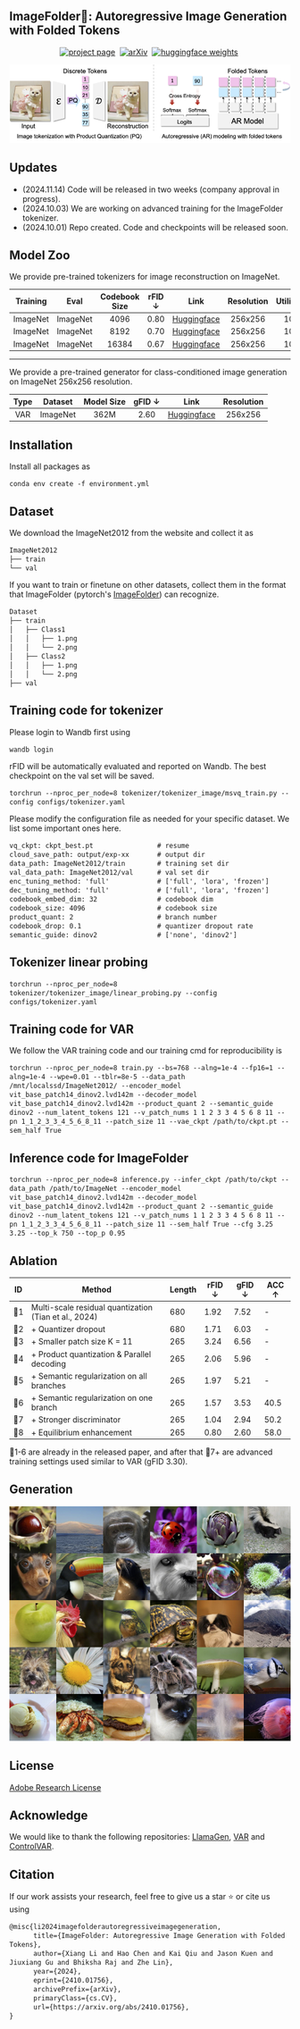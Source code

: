 ## ImageFolder🚀: Autoregressive Image Generation with Folded Tokens

<div align="center">

[![project page](https://img.shields.io/badge/ImageFolder%20project%20page-lightblue)](https://lxa9867.github.io/works/imagefolder/index.html)&nbsp;
[![arXiv](https://img.shields.io/badge/arXiv%20paper-2410.01756-b31b1b.svg)](https://arxiv.org/abs/2410.01756)&nbsp;
[![huggingface weights](https://img.shields.io/badge/%F0%9F%A4%97%20Weights-yellow)](https://huggingface.co/ang9867/imagefolder/tree/main)&nbsp;

</div>
<!-- <p align="center" style="font-size: larger;">
  <a href="placeholder">🔥ImageFolder: Autoregressive Image Generation with Folded Tokens</a>
</p> -->

<p align="center">

<div align=center>
	<img src=assets/teaser.png/>
</div>


## Updates 
- (2024.11.14) Code will be released in two weeks (company approval in progress).
- (2024.10.03) We are working on advanced training for the ImageFolder tokenizer. 
- (2024.10.01) Repo created. Code and checkpoints will be released soon.


## Model Zoo

We provide pre-trained tokenizers for image reconstruction on ImageNet.

| Training  | Eval | Codebook Size | rFID ↓  | Link | Resolution | Utilization |
| :---: | :---: | :---: | :---: | :---: | :---: | :---: |  
| ImageNet | ImageNet | 4096 | 0.80 | [Huggingface](https://huggingface.co/ang9867/imagefolder/resolve/main/imagenet-4096.pt?download=true) | 256x256 | 100% |
| ImageNet | ImageNet | 8192 | 0.70 | [Huggingface](https://huggingface.co/ang9867/imagefolder/resolve/main/imagenet-8192.pt?download=true) | 256x256 | 100% |
| ImageNet | ImageNet | 16384 | 0.67 | [Huggingface](https://huggingface.co/ang9867/imagefolder/resolve/main/imagenet-16384.pt?download=true) | 256x256 | 100% |

---

We provide a pre-trained generator for class-conditioned image generation on ImageNet 256x256 resolution.

| Type | Dataset | Model Size | gFID ↓ | Link | Resolution |
| :---: | :---: | :---: | :---: | :---: | :---: |
| VAR | ImageNet | 362M | 2.60 | [Huggingface](https://huggingface.co/ang9867/imagefolder/resolve/main/imagenet-var-4096.pt?download=true) | 256x256 |


## Installation

Install all packages as
```
conda env create -f environment.yml
```

## Dataset 

We download the ImageNet2012 from the website and collect it as 

```
ImageNet2012
├── train
└── val
```

If you want to train or finetune on other datasets, collect them in the format that ImageFolder (pytorch's [ImageFolder](https://pytorch.org/vision/main/generated/torchvision.datasets.ImageFolder.html)) can recognize.

```
Dataset
├── train
│   ├── Class1
│   │   ├── 1.png
│   │   └── 2.png
│   ├── Class2
│   │   ├── 1.png
│   │   └── 2.png
├── val
```

## Training code for tokenizer

Please login to Wandb first using
```
wandb login
```
rFID will be automatically evaluated and reported on Wandb. The best checkpoint on the val set will be saved.
```
torchrun --nproc_per_node=8 tokenizer/tokenizer_image/msvq_train.py --config configs/tokenizer.yaml
```

Please modify the configuration file as needed for your specific dataset. We list some important ones here.
```
vq_ckpt: ckpt_best.pt                # resume
cloud_save_path: output/exp-xx       # output dir
data_path: ImageNet2012/train        # training set dir
val_data_path: ImageNet2012/val      # val set dir
enc_tuning_method: 'full'            # ['full', 'lora', 'frozen']
dec_tuning_method: 'full'            # ['full', 'lora', 'frozen']
codebook_embed_dim: 32               # codebook dim
codebook_size: 4096                  # codebook size
product_quant: 2                     # branch number
codebook_drop: 0.1                   # quantizer dropout rate
semantic_guide: dinov2               # ['none', 'dinov2']
```

## Tokenizer linear probing
```
torchrun --nproc_per_node=8 tokenizer/tokenizer_image/linear_probing.py --config configs/tokenizer.yaml
```

## Training code for VAR

We follow the VAR training code and our training cmd for reproducibility is 

```
torchrun --nproc_per_node=8 train.py --bs=768 --alng=1e-4 --fp16=1 --alng=1e-4 --wpe=0.01 --tblr=8e-5 --data_path /mnt/localssd/ImageNet2012/ --encoder_model vit_base_patch14_dinov2.lvd142m --decoder_model vit_base_patch14_dinov2.lvd142m --product_quant 2 --semantic_guide dinov2 --num_latent_tokens 121 --v_patch_nums 1 1 2 3 3 4 5 6 8 11 --pn 1_1_2_3_3_4_5_6_8_11 --patch_size 11 --vae_ckpt /path/to/ckpt.pt --sem_half True 
```

## Inference code for ImageFolder

```
torchrun --nproc_per_node=8 inference.py --infer_ckpt /path/to/ckpt --data_path /path/to/ImageNet --encoder_model vit_base_patch14_dinov2.lvd142m --decoder_model vit_base_patch14_dinov2.lvd142m --product_quant 2 --semantic_guide dinov2 --num_latent_tokens 121 --v_patch_nums 1 1 2 3 3 4 5 6 8 11 --pn 1_1_2_3_3_4_5_6_8_11 --patch_size 11 --sem_half True --cfg 3.25 3.25 --top_k 750 --top_p 0.95
```


## Ablation
| ID  | Method                                              | Length | rFID ↓  | gFID ↓ | ACC ↑|
| --- | --------------------------------------------------- | ------ | ------- | ------- |------- |
| 🔶1   | Multi-scale residual quantization (Tian et al., 2024) | 680    | 1.92    | 7.52 | - |
| 🔶2   | + Quantizer dropout                                  | 680    | 1.71    | 6.03 | - |
| 🔶3   | + Smaller patch size K = 11                          | 265    | 3.24    | 6.56 | - |
| 🔶4   | + Product quantization & Parallel decoding           | 265    | 2.06    | 5.96 | - |
| 🔶5   | + Semantic regularization on all branches            | 265    | 1.97    | 5.21 | - |
| 🔶6   | + Semantic regularization on one branch              | 265    | 1.57    | 3.53 | 40.5 |
| 🔷7   | + Stronger discriminator             | 265    | 1.04    | 2.94 | 50.2|
| 🔷8   | + Equilibrium enhancement    | 265    | 0.80    | 2.60 | 58.0|

🔶1-6 are already in the released paper, and after that 🔷7+ are advanced training settings used similar to VAR (gFID 3.30).


## Generation

<div align=center>
	<img src=assets/visualization.png/>
</div>

## License
[Adobe Research License](LICENSE.md)

## Acknowledge
We would like to thank the following repositories: [LlamaGen](https://github.com/FoundationVision/LlamaGen), [VAR](https://github.com/FoundationVision/VAR) and [ControlVAR](https://github.com/lxa9867/ControlVAR).
## Citation
If our work assists your research, feel free to give us a star ⭐ or cite us using
```
@misc{li2024imagefolderautoregressiveimagegeneration,
      title={ImageFolder: Autoregressive Image Generation with Folded Tokens}, 
      author={Xiang Li and Hao Chen and Kai Qiu and Jason Kuen and Jiuxiang Gu and Bhiksha Raj and Zhe Lin},
      year={2024},
      eprint={2410.01756},
      archivePrefix={arXiv},
      primaryClass={cs.CV},
      url={https://arxiv.org/abs/2410.01756}, 
}
```

